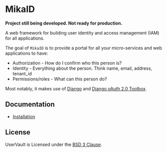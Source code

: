MikaID
====

**Project still being developed. Not ready for production.**

A web framework for building user identity and access management (IAM) for all applications.

The goal of ``MikaID`` is to provide a portal for all your micro-services and web applications to have:

* Authorization - How do I confirm who this person is?
* Identity - Everything about the person. Think name, email, address, tenant_id
* Permissions/roles - What can this person do?

Most notably, it makes use of [Django](https://www.djangoproject.com) and [Django oAuth 2.0 Toolbox](https://github.com/jazzband/django-oauth-toolkit).

## Documentation

* [Installation](https://github.com/MikaSoftware/mikaid/wiki/Installation)

## License

UserVault is Licensed under the [BSD 3 Clause](https://github.com/MikaSoftware/mikaid/blob/master/LICENSE).
